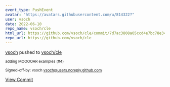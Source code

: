 ```yaml
---
event_type: PushEvent
avatar: "https://avatars.githubusercontent.com/u/814322?"
user: vsoch
date: 2022-06-10
repo_name: vsoch/cle
html_url: https://github.com/vsoch/cle/commit/7d7ac3808a05ccd4e7bc78e34d76033f096606f5
repo_url: https://github.com/vsoch/cle
---
```


<a href='https://github.com/vsoch' target='_blank'>vsoch</a> pushed to <a href='https://github.com/vsoch/cle' target='_blank'>vsoch/cle</a>

<small>adding MOOOOAR examples (#4)

Signed-off-by: vsoch <vsoch@users.noreply.github.com></small>

<a href='https://github.com/vsoch/cle/commit/7d7ac3808a05ccd4e7bc78e34d76033f096606f5' target='_blank'>View Commit</a>